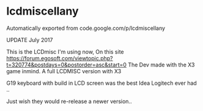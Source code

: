 # lcdmiscellany
Automatically exported from code.google.com/p/lcdmiscellany

 UPDATE  July 2017 
 
This is the LCDmisc I'm using now, On this site https://forum.egosoft.com/viewtopic.php?t=320774&postdays=0&postorder=asc&start=0 The Dev made with the X3 game inmind. A full LCDMISC version with X3



G19 keyboard with build in LCD screen was the best Idea Logitech ever had .. 

Just wish they would re-release a newer version.. 
